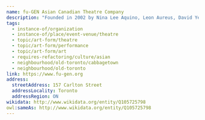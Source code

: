 ```yaml
---
name: fu-GEN Asian Canadian Theatre Company
description: "Founded in 2002 by Nina Lee Aquino, Leon Aureus, David Yee, and Richard Lee, fu-GEN is a leading Asian Canadian theatre company dedicated to creating and presenting bold, innovative works that explore Asian Canadian experiences. The company has produced numerous acclaimed productions including 'Banana Boys' and 'lady in the red dress,' and has been instrumental in developing Asian Canadian theatrical voices. Under the artistic direction of David Yee, fu-GEN continues to challenge stereotypes and expand the representation of Asian stories in Canadian theatre."
tags:
  - instance-of/organization
  - instance-of/place/event-venue/theatre
  - topic/art-form/theatre
  - topic/art-form/performance
  - topic/art-form/art
  - requires-refactoring/culture/asian
  - neighbourhood/old-toronto/cabbagetown
  - neighbourhood/old-toronto
link: https://www.fu-gen.org
address:
  streetAddress: 157 Carlton Street
  addressLocality: Toronto
  addressRegion: ON
wikidata: http://www.wikidata.org/entity/Q105725798
owl:sameAs: http://www.wikidata.org/entity/Q105725798
---
```


